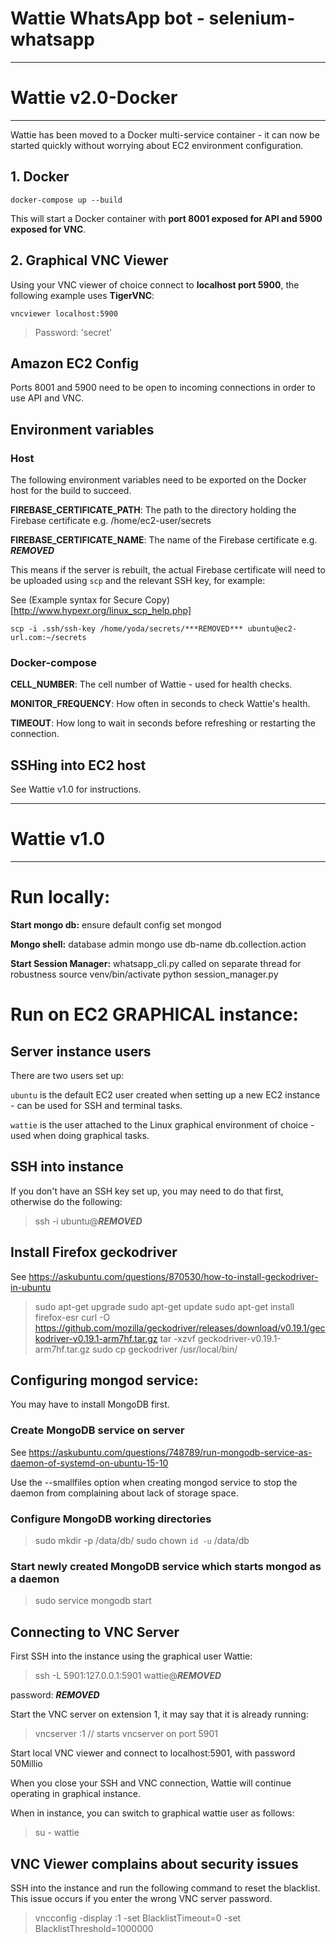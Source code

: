 # Wattie WhatsApp bot - selenium-whatsapp

---

# Wattie v2.0-Docker

---

Wattie has been moved to a Docker multi-service container - it can now be started quickly without worrying about EC2 environment configuration.

## 1. Docker

`docker-compose up --build`

This will start a Docker container with **port 8001 exposed for API and 5900 exposed for VNC**.

## 2. Graphical VNC Viewer

Using your VNC viewer of choice connect to **localhost port 5900**, the following example uses **TigerVNC**:

`vncviewer localhost:5900`

> Password: 'secret'

## Amazon EC2 Config

Ports 8001 and 5900 need to be open to incoming connections in order to use API and VNC.

## Environment variables

### Host

The following environment variables need to be exported on the Docker host for the build to succeed.

**FIREBASE_CERTIFICATE_PATH**: The path to the directory holding the Firebase certificate e.g. /home/ec2-user/secrets

**FIREBASE_CERTIFICATE_NAME**: The name of the Firebase certificate e.g. ***REMOVED***

This means if the server is rebuilt, the actual Firebase certificate will need to be uploaded using `scp` and the relevant SSH key, for example:

See (Example syntax for Secure Copy)[http://www.hypexr.org/linux_scp_help.php]

`scp -i .ssh/ssh-key /home/yoda/secrets/***REMOVED*** ubuntu@ec2-url.com:~/secrets`

### Docker-compose

**CELL_NUMBER**: The cell number of Wattie - used for health checks.

**MONITOR_FREQUENCY**: How often in seconds to check Wattie's health.

**TIMEOUT**: How long to wait in seconds before refreshing or restarting the connection.

## SSHing into EC2 host

See Wattie v1.0 for instructions.

---

# Wattie v1.0

---

# Run locally:

**Start mongo db:** ensure default config set
mongod

**Mongo shell:** database admin
mongo
use db-name
db.collection.action

**Start Session Manager:** whatsapp_cli.py called on separate thread for robustness
source venv/bin/activate
python session_manager.py

# Run on EC2 GRAPHICAL instance:

## Server instance users

There are two users set up:

`ubuntu` is the default EC2 user created when setting up a new EC2 instance - can be used for SSH and terminal tasks.

`wattie` is the user attached to the Linux graphical environment of choice - used when doing graphical tasks.

## SSH into instance

If you don't have an SSH key set up, you may need to do that first, otherwise do the following:

> ssh -i <ssh-key-file> ubuntu@***REMOVED***

## Install Firefox geckodriver

See https://askubuntu.com/questions/870530/how-to-install-geckodriver-in-ubuntu

> sudo apt-get upgrade
> sudo apt-get update
> sudo apt-get install firefox-esr
> curl -O https://github.com/mozilla/geckodriver/releases/download/v0.19.1/geckodriver-v0.19.1-arm7hf.tar.gz
> tar -xzvf geckodriver-v0.19.1-arm7hf.tar.gz
> sudo cp geckodriver /usr/local/bin/

## Configuring mongod service:

You may have to install MongoDB first.

### Create MongoDB service on server

See https://askubuntu.com/questions/748789/run-mongodb-service-as-daemon-of-systemd-on-ubuntu-15-10

Use the --smallfiles option when creating mongod service to stop the daemon from complaining about lack of storage space.

### Configure MongoDB working directories

> sudo mkdir -p /data/db/
> sudo chown `id -u` /data/db

### Start newly created MongoDB service which starts mongod as a daemon

> sudo service mongodb start

## Connecting to VNC Server

First SSH into the instance using the graphical user Wattie:

> ssh -L 5901:127.0.0.1:5901 wattie@***REMOVED***

password: ***REMOVED***

Start the VNC server on extension 1, it may say that it is already running:

> vncserver :1 // starts vncserver on port 5901

Start local VNC viewer and connect to localhost:5901, with password 50Millio

When you close your SSH and VNC connection, Wattie will continue operating in graphical instance.

When in instance, you can switch to graphical wattie user as follows:

> su - wattie

## VNC Viewer complains about security issues

SSH into the instance and run the following command to reset the blacklist. This issue occurs if you enter the wrong VNC server password.

> vncconfig -display :1 -set BlacklistTimeout=0 -set BlacklistThreshold=1000000
